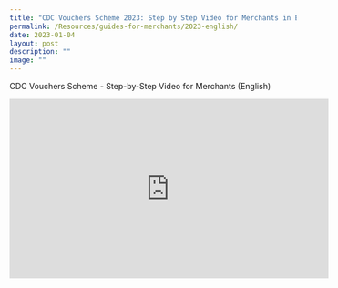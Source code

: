 ```yaml
---
title: "CDC Vouchers Scheme 2023: Step by Step Video for Merchants in English"
permalink: /Resources/guides-for-merchants/2023-english/
date: 2023-01-04
layout: post
description: ""
image: ""
---
```

CDC Vouchers Scheme - Step-by-Step Video for Merchants (English)


<iframe width="560" height="315" src="https://www.youtube.com/embed/TGKaiyk4M-U" title="YouTube video player" frameborder="0" allow="accelerometer; autoplay; clipboard-write; encrypted-media; gyroscope; picture-in-picture" allowfullscreen></iframe>